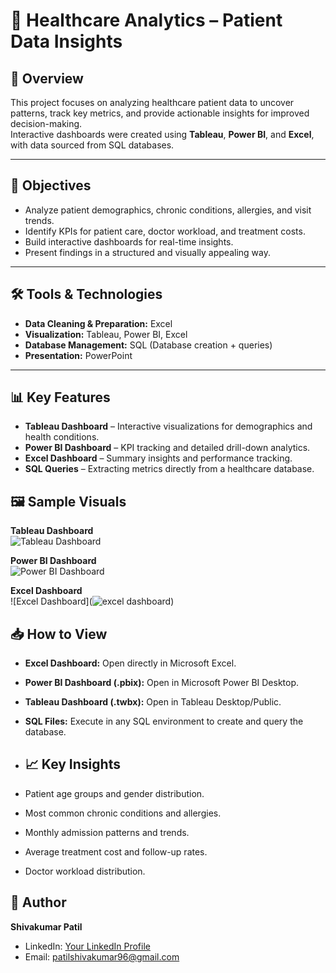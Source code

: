 # 🏥 Healthcare Analytics – Patient Data Insights

## 📌 Overview
This project focuses on analyzing healthcare patient data to uncover patterns, track key metrics, and provide actionable insights for improved decision-making.  
Interactive dashboards were created using **Tableau**, **Power BI**, and **Excel**, with data sourced from SQL databases.

---

## 🎯 Objectives
- Analyze patient demographics, chronic conditions, allergies, and visit trends.
- Identify KPIs for patient care, doctor workload, and treatment costs.
- Build interactive dashboards for real-time insights.
- Present findings in a structured and visually appealing way.

---

## 🛠 Tools & Technologies
- **Data Cleaning & Preparation:** Excel  
- **Visualization:** Tableau, Power BI, Excel  
- **Database Management:** SQL (Database creation + queries)  
- **Presentation:** PowerPoint

---

## 📊 Key Features
- **Tableau Dashboard** – Interactive visualizations for demographics and health conditions.
- **Power BI Dashboard** – KPI tracking and detailed drill-down analytics.
- **Excel Dashboard** – Summary insights and performance tracking.
- **SQL Queries** – Extracting metrics directly from a healthcare database.

## 🖼 Sample Visuals

**Tableau Dashboard**  
![Tableau Dashboard](<img width="960" height="480" alt="tableau dashboard" src="https://github.com/user-attachments/assets/39fa94c1-3658-4624-ad4b-fa530384a7dc" />)

**Power BI Dashboard**  
![Power BI Dashboard](<img width="873" height="378" alt="PowerBI Dashboard" src="https://github.com/user-attachments/assets/454f0d7a-b531-411a-bb19-b9e37276f7ee" />)

**Excel Dashboard**  
![Excel Dashboard](![excel dashboard](https://github.com/user-attachments/assets/e926c63c-0e32-40e0-b597-621f74a37a6f))

## 📥 How to View
- **Excel Dashboard:** Open directly in Microsoft Excel.
- **Power BI Dashboard (.pbix):** Open in Microsoft Power BI Desktop.
- **Tableau Dashboard (.twbx):** Open in Tableau Desktop/Public.
- **SQL Files:** Execute in any SQL environment to create and query the database.

- ## 📈 Key Insights
- Patient age groups and gender distribution.
- Most common chronic conditions and allergies.
- Monthly admission patterns and trends.
- Average treatment cost and follow-up rates.
- Doctor workload distribution.

## 👤 Author
**Shivakumar Patil**  
- LinkedIn: [Your LinkedIn Profile](www.linkedin.com/in/shivakumarpatil26)  
- Email: patilshivakumar96@gmail.com





